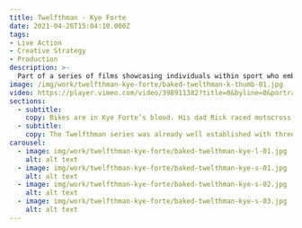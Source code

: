 ```yaml
---
title: Twelfthman - Kye Forte
date: 2021-04-26T15:04:10.000Z
tags:
- Live Action
- Creative Strategy
- Production
description: >-
  Part of a series of films showcasing individuals within sport who embody the spirit and ethos of Twelfthman.
image: /img/work/twelfthman-kye-forte/baked-twelthman-k-thumb-01.jpg
video: https://player.vimeo.com/video/398911382?title=0&byline=0&portrait=0
sections:
  - subtitle:
    copy: Bikes are in Kye Forte’s blood. His dad Rick raced motocross and built Kye his first BMX as a kid. Fueled by his father’s passion, Kye went on to become a pro BMX and mountain bike rider, before recently revving up the engine and switching to flat track.
  - subtitle:
    copy: The Twelfthman series was already well established with three other films having already been produced. This meant we needed to adapt our approach to fit with their brand message and make sure this film sat well within the existing series. We worked collaboratively with Twelfthman in the development stage sourcing talent and seeking out relevant stories.
carousel:
  - image: img/work/twelfthman-kye-forte/baked-twelthman-kye-l-01.jpg
    alt: alt text
  - image: img/work/twelfthman-kye-forte/baked-twelthman-kye-s-01.jpg
    alt: alt text
  - image: img/work/twelfthman-kye-forte/baked-twelthman-kye-s-02.jpg
    alt: alt text
  - image: img/work/twelfthman-kye-forte/baked-twelthman-kye-s-03.jpg
    alt: alt text
---
```

